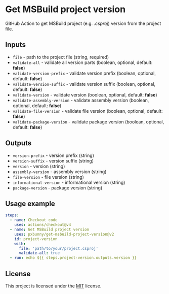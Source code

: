 # Get MSBuild project version

GitHub Action to get MSBuild project (e.g. *.csproj*) version from the project file.

## Inputs
- `file` - path to the project file (string, required)
- `validate-all` - validate all version parts (boolean, optional, default: **false**)
- `validate-version-prefix` - validate version prefix (boolean, optional, default: **false**)
- `validate-version-suffix` - validate version suffix (boolean, optional, default: **false**)
- `validate-version` - validate version (boolean, optional, default: **false**)
- `validate-assembly-version` - validate assembly version (boolean, optional, default: **false**)
- `validate-file-version` - validate file version (boolean, optional, default: **false**)
- `validate-package-version` - validate package version (boolean, optional, default: **false**)

## Outputs
- `version-prefix` - version prefix (string)
- `version-suffix` - version suffix (string)
- `version` - version (string)
- `assembly-version` - assembly version (string)
- `file-version` - file version (string)
- `informational-version` - informational version (string)
- `package-version` - package version (string)

## Usage example

```yml
steps:
  - name: Checkout code
    uses: actions/checkout@v4
  - name: Get MSBuild project version
    uses: pxbunny/get-msbuild-project-version@v2
    id: project-version
    with:
      file: 'path/to/your/project.csproj'
      validate-all: true
  - run: echo ${{ steps.project-version.outputs.version }}
```

## License

This project is licensed under the [MIT](LICENSE) license.
